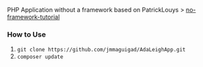 PHP Application without a framework based on PatrickLouys > [no-framework-tutorial](https://github.com/PatrickLouys/no-framework-tutorial)
### How to Use
1. `git clone https://github.com/jmmaguigad/AdaLeighApp.git`
2. `composer update`